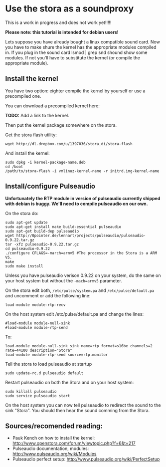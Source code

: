 # Use the stora as a soundproxy

This is a work in progress and does not work yet!!!!!

**Please note: this tutorial is intended for debian users!**

Lets suppose you have already bought a linux compatible sound card. Now you have to make shure the kernel has the appropriate modules compiled in. If you plug in the sound card lsmod | grep snd shound show some modules. If not you'll have to substitute the kernel (or compile the appropriate module).
## Install the kernel

You have two option: eighter compile the kernel by yourself or use a precompiled one.

You can download a precompiled kernel here:

**TODO:** Add a link to the kernel.

Then put the kernel package somewhere on the stora.

Get the stora flash utility:
```
wget http://dl.dropbox.com/u/1397036/stora_di/stora-flash
```
And install the kernel:
``` 
sudo dpkg -i kernel-package-name.deb
cd /boot
/path/to/stora-flash -i vmlinuz-kernel-name -r initrd.img-kernel-name
```
## Install/configure Pulseaudio

**Unfortunately the RTP module in version of pulseaudio currently shipped with debian is buggy. We'll need to compile pulseaudio on our own.**

On the stora do:
```
sudo apt-get update
sudo apt-get install make build-essential pulseaudio
sudo apt-get build-dep pulseaudio
wget http://0pointer.de/lennart/projects/pulseaudio/pulseaudio-0.9.22.tar.gz
tar -xfz pulseaudio-0.9.22.tar.gz
cd pulseaudio-0.9.22
./configure CFLAGS=-march=armv5 #The processor in the Stora is a ARM V5. 
make
sudo make install
```
Unless you have pulseaudio verison 0.9.22 on your system, do the same on your host system but without the `-mach=armv5` parameter.

On the stora edit both, `/etc/pulse/system.pa` and `/etc/pulse/default.pa` and uncomment or add the following line:
```
load-module module-rtp-recv
```
On the host system edit /etc/pulse/default.pa and change the lines:
```
#load-module module-null-sink
#load-module module-rtp-send
```
To:
```
load-module module-null-sink sink_name=rtp format=s16be channels=2 rate=44100 description="Stora"
load-module module-rtp-send source=rtp.monitor
```
Tell the stora to load pulseaudio at startup
```
sudo update-rc.d pulseaudio default
```
Restart pulseaudio on both the Stora and on your host system:
```
sudo killall pulseaudio
sudo service pulseaudio start
```
On the host system you can now tell pulseaudio to redirect the sound to the sink "Stora". You should then hear the sound comming from the Stora.
## Sources/recomended reading:

- Pauk Kench on how to install the kernel: http://www.openstora.com/forum/viewtopic.php?f=6&t=217
- Pulseaudio documentation, modules: http://www.pulseaudio.org/wiki/Modules
- Pulseaudio perfect setup: http://www.pulseaudio.org/wiki/PerfectSetup
